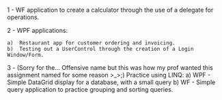 1 - WF application to create a calculator through the use of a delegate for operations.

2 - WPF applications:

	a)	Restaurant app for customer ordering and invoicing.
	b)	Testing out a UserControl through the creation of a Login Window/Form.
	
3 - (Sorry for the... Offensive name but this was how my prof wanted this assignment named for some reason >_>;)
	Practice using LINQ:
	a) WPF - Simple DataGrid display for a database, with a small query
	b) WF - Simple query application to practice grouping and sorting queries.
